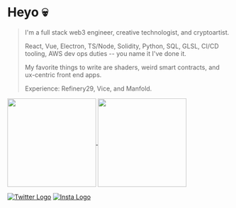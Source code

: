 # Heyo 💀

> I'm a full stack web3 engineer, creative technologist, and cryptoartist.
>
> React, Vue, Electron, TS/Node, Solidity, Python, SQL, GLSL, CI/CD tooling, AWS dev ops duties -- you name it I've done it.
>
> My favorite things to write are shaders, weird smart contracts, and ux-centric front end apps.
>
> Experience: Refinery29, Vice, and Manfold.

<a href="#">
  <img height=200 align="center" src="https://github-readme-stats.vercel.app/api?username=johnnyshankman&count_private=true&show_icons=true&theme=dracula&include_all_commits=true&hide=stars&hide_border=true&hide_rank=true" />
</a>
<a href="#">
  <img height=200 align="center" src="https://github-readme-stats.vercel.app/api/top-langs/?username=johnnyshankman&layout=compact&theme=dracula&langs_count=8&size_weight=0.1&count_weight=0.9&hide_border=true" />
</a>

[![Twitter Logo](https://icons.iconarchive.com/icons/limav/flat-gradient-social/32/Twitter-icon.png)](https://x.com/iamwhitelights)
[![Insta Logo](https://icons.iconarchive.com/icons/uiconstock/socialmedia/32/Instagram-icon.png)](https://instagram.com/iamwhitelights)


